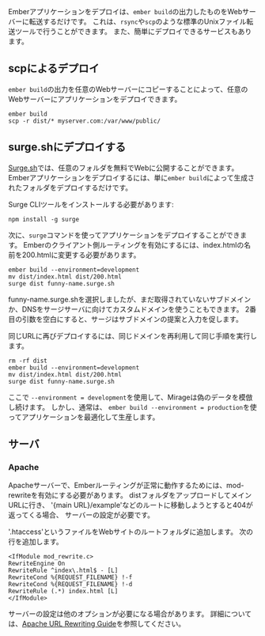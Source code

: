 <!--
To deploy an Ember application simply transfer the output from `ember build` to a web server.
This can be done with standard Unix file transfer tools such as `rsync` or `scp`.
There are also services that will let you deploy easily.
-->

Emberアプリケーションをデプロイは、`ember build`の出力したものをWebサーバーに転送するだけです。
これは、`rsync`や`scp`のような標準のUnixファイル転送ツールで行うことができます。
また、簡単にデプロイできるサービスもあります。

<!--
## Deploying with scp
-->

## scpによるデプロイ

<!--
You can deploy your application to any web server by copying the output from `ember build` to any web server:
-->

`ember build`の出力を任意のWebサーバーにコピーすることによって、任意のWebサーバーにアプリケーションをデプロイできます。

```shell
ember build
scp -r dist/* myserver.com:/var/www/public/
```

<!--
## Deploying to surge.sh
-->

## surge.shにデプロイする

<!--
[Surge.sh](http://surge.sh/) allows you to publish any folder to the web for free.
To deploy an Ember application you can simply deploy the folder produced by `ember build`. 
-->

[Surge.sh](http://surge.sh/)では、任意のフォルダを無料でWebに公開することができます。
Emberアプリケーションをデプロイするには、単に`ember build`によって生成されたフォルダをデプロイするだけです。

<!--
You will need to have the surge cli tool installed:
-->

Surge CLIツールをインストールする必要があります:

```shell
npm install -g surge
```

<!--
Then you can use the `surge` command to deploy your application.
Note you will also need to rename index.html to 200.html to enable Ember's client-side routing.
-->

次に、`surge`コマンドを使ってアプリケーションをデプロイすることができます。
Emberのクライアント側ルーティングを有効にするには、index.htmlの名前を200.htmlに変更する必要があります。

```shell
ember build --environment=development
mv dist/index.html dist/200.html
surge dist funny-name.surge.sh
```

<!--
We chose funny-name.surge.sh but you may use any unclaimed subdomain you like or 
use a custom domain that you own and have pointed the DNS to one of surges servers.
If the second argument is left blank surge will prompt you with a suggested subdomain.
-->

funny-name.surge.shを選択しましたが、まだ取得されていないサブドメインか、DNSをサージサーバに向けてカスタムドメインを使うこともできます。
2番目の引数を空白にすると、サージはサブドメインの提案と入力を促します。

<!--
To deploy to the same URL after making changes, perform the same steps, reusing 
the same domain as before.
-->

同じURLに再びデプロイするには、同じドメインを再利用して同じ手順を実行します。

```shell
rm -rf dist
ember build --environment=development
mv dist/index.html dist/200.html
surge dist funny-name.surge.sh
```

<!--
We use `--environment=development` here so that Mirage will continue to mock fake data. -
However, normally we would use `ember build --environment=production` which optimizes your application for production.
-->

ここで `--environment = development`を使用して、Mirageは偽のデータを模倣し続けます。
しかし、通常は、 `ember build --environment = production`を使ってアプリケーションを最適化して生産します。

<!--
## Servers
-->

## サーバ

<!--
### Apache
-->

### Apache

<!--
On an Apache server, the rewrite engine (mod-rewrite) must be enabled in order for Ember routing to work properly.
If you upload your dist folder, going to your main URL works,
but when you try to go to a route such as '{main URL}/example' and it returns 404,
your server has not been configured for "friendly" URLs.
-->

Apacheサーバーで、Emberルーティングが正常に動作するためには、mod-rewriteを有効にする必要があります。
distフォルダをアップロードしてメインURLに行き、
'{main URL}/example'などのルートに移動しようとすると404が返ってくる場合、
サーバーの設定が必要です。

<!--
To fix this add a file called '.htaccess' to the root folder of your website.
Add these lines:
-->

'.htaccess'というファイルをWebサイトのルートフォルダに追加します。
次の行を追加します。

```text
<IfModule mod_rewrite.c>
RewriteEngine On
RewriteRule ^index\.html$ - [L]
RewriteCond %{REQUEST_FILENAME} !-f
RewriteCond %{REQUEST_FILENAME} !-d
RewriteRule (.*) index.html [L]
</IfModule>
```

<!--
Your server's configuration may be different so you may need different options.
Please see the [Apache URL Rewriting Guide](http://httpd.apache.org/docs/2.0/misc/rewriteguide.html) for more information.
-->

サーバーの設定は他のオプションが必要になる場合があります。
詳細については、[Apache URL Rewriting Guide](http://httpd.apache.org/docs/2.0/misc/rewriteguide.html)を参照してください。
